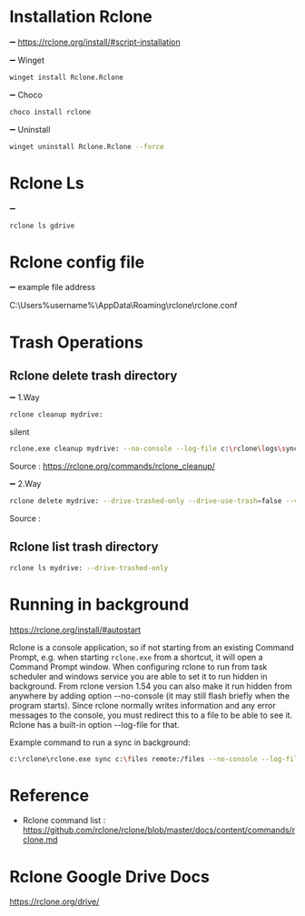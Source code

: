 

# Installation Rclone

➖ https://rclone.org/install/#script-installation

➖ Winget

```sh
winget install Rclone.Rclone
```

➖ Choco

```sh
choco install rclone
```

➖ Uninstall

```sh
winget uninstall Rclone.Rclone --force

```


# Rclone Ls

➖ 

```sh
rclone ls gdrive
```

# Rclone config file

➖ example file address

C:\Users\%username%\AppData\Roaming\rclone\rclone.conf

# Trash Operations

## Rclone delete trash directory

➖ 1.Way

```sh
rclone cleanup mydrive:
```

silent

```sh
rclone.exe cleanup mydrive: --no-console --log-file c:\rclone\logs\sync_files.txt
```

Source : https://rclone.org/commands/rclone_cleanup/

➖ 2.Way 

```sh
rclone delete mydrive: --drive-trashed-only --drive-use-trash=false --verbose=2 --fast-list
```

Source : 

## Rclone list trash directory

```sh
rclone ls mydrive: --drive-trashed-only

```

# Running in background 

https://rclone.org/install/#autostart


Rclone is a console application, so if not starting from an existing Command Prompt, e.g. when starting `rclone.exe` from a shortcut, it will open a Command Prompt window. When configuring rclone to run from task scheduler and windows service you are able to set it to run hidden in background. From rclone version 1.54 you can also make it run hidden from anywhere by adding option --no-console (it may still flash briefly when the program starts). Since rclone normally writes information and any error messages to the console, you must redirect this to a file to be able to see it. Rclone has a built-in option --log-file for that.

Example command to run a sync in background:

```sh
c:\rclone\rclone.exe sync c:\files remote:/files --no-console --log-file c:\rclone\logs\sync_files.txt

```

# Reference 

- Rclone command list : https://github.com/rclone/rclone/blob/master/docs/content/commands/rclone.md


# Rclone Google Drive Docs

https://rclone.org/drive/

